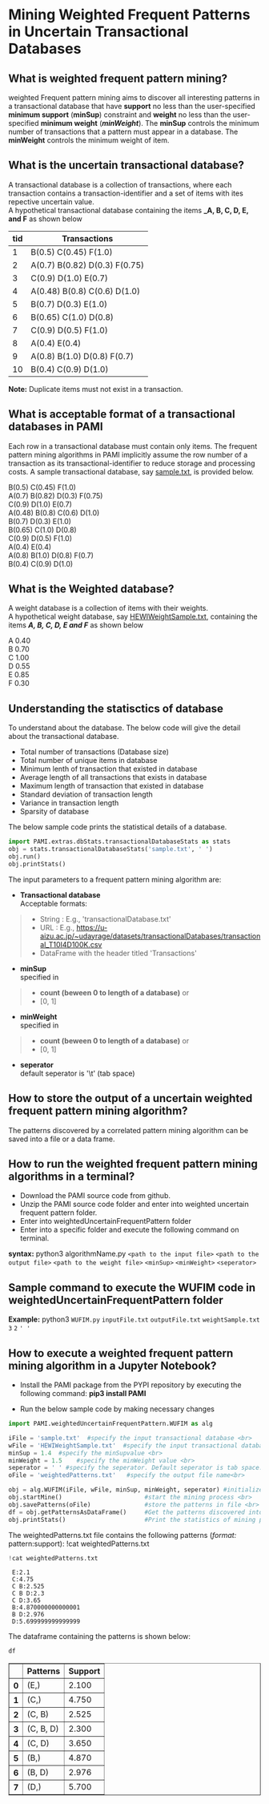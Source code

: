 # Mining Weighted Frequent Patterns in Uncertain Transactional Databases

## What is weighted frequent pattern mining?

weighted Frequent pattern mining aims to discover all interesting patterns in a transactional database that have **support** no less than the user-specified **minimum support** (**minSup**) constraint and **weight** no less than the user-specified **minimum weight** (**_minWeight_**).  The **minSup** controls the minimum number of transactions that a pattern must appear in a database. The **minWeight** controls the minimum weight of item. <br>

## What is the uncertain transactional database?

A transactional database is a collection of transactions, where each transaction contains a transaction-identifier and a set of items with ites repective uncertain value. <br> A hypothetical transactional database containing the items **_A, B, C, D, E, and F** as shown below

|tid| Transactions|
| --- | --- |
| 1 | B(0.5) C(0.45) F(1.0) |
| 2 | A(0.7) B(0.82) D(0.3) F(0.75) |
| 3 | C(0.9) D(1.0) E(0.7) | 
| 4 | A(0.48) B(0.8) C(0.6) D(1.0) |
| 5 | B(0.7) D(0.3) E(1.0) |
| 6 | B(0.65) C(1.0) D(0.8) |
| 7 | C(0.9) D(0.5) F(1.0) | 
| 8 | A(0.4) E(0.4) |
| 9 | A(0.8) B(1.0) D(0.8) F(0.7) |
| 10 | B(0.4) C(0.9) D(1.0) |

__Note:__  Duplicate items must not exist in a transaction.

## What is acceptable format of a transactional databases in PAMI

Each row in a transactional database must contain only items. The frequent pattern mining algorithms in PAMI implicitly assume the row number of a transaction as its transactional-identifier to reduce storage and processing costs. A sample transactional database, say [sample.txt](sample.txt), is provided below.

B(0.5) C(0.45) F(1.0)   <br>
A(0.7) B(0.82) D(0.3) F(0.75)  <br>
C(0.9) D(1.0) E(0.7)   <br>
A(0.48) B(0.8) C(0.6) D(1.0)   <br>
B(0.7) D(0.3) E(1.0)   <br>
B(0.65) C(1.0) D(0.8)  <br>
C(0.9) D(0.5) F(1.0)   <br>
A(0.4) E(0.4)    <br>
A(0.8) B(1.0) D(0.8) F(0.7)  <br>
B(0.4) C(0.9) D(1.0)   <br>

## What is the Weighted database?

A weight database is a collection of items with their weights. <br> 
A hypothetical weight database, say  [HEWIWeightSample.txt](HEWIWeightSample.txt), containing the items **_A, B, C, D, E and F_** as shown below

A 0.40  <br>
B 0.70  <br>
C 1.00  <br>
D 0.55  <br>
E 0.85  <br>
F 0.30  <br>

## Understanding the statisctics of database

To understand about the database. The below code will give the detail about the transactional database.
* Total number of transactions (Database size)
* Total number of unique items in database
* Minimum lenth of transaction that existed in database
* Average length of all transactions that exists in database
* Maximum length of transaction that existed in database
* Standard deviation of transaction length
* Variance in transaction length
* Sparsity of database

The below sample code prints the statistical details of a database.


```python
import PAMI.extras.dbStats.transactionalDatabaseStats as stats 
obj = stats.transactionalDatabaseStats('sample.txt', ' ') 
obj.run() 
obj.printStats() 
```

The input parameters to a frequent pattern mining algorithm are: 
* __Transactional database__  <br> Acceptable formats:
> * String : E.g., 'transactionalDatabase.txt'
> * URL  : E.g., https://u-aizu.ac.jp/~udayrage/datasets/transactionalDatabases/transactional_T10I4D100K.csv
> * DataFrame with the header titled 'Transactions'

* __minSup__  <br> specified in 
> * __count (beween 0 to length of a database)__ or 
> * [0, 1]

* __minWeight__  <br> specified in 
> * __count (beween 0 to length of a database)__ or 
> * [0, 1]

* __seperator__ <br> default seperator is '\t' (tab space)

## How to store the output of a uncertain weighted frequent pattern mining algorithm?
The patterns discovered by a correlated pattern mining algorithm can be saved into a file or a data frame.

## How to run the weighted frequent pattern mining algorithms in a terminal?

* Download the PAMI source code from github.
* Unzip the PAMI source code folder and enter into weighted uncertain frequent pattern folder.
* Enter into weightedUncertainFrequentPattern folder
* Enter into a specific folder and execute the  following command on terminal.

__syntax:__ python3 algorithmName.py `<path to the input file>` `<path to the output file>` `<path to the weight file>` `<minSup>` `<minWeight>` `<seperator>`

## Sample command to execute the WUFIM code in weightedUncertainFrequentPattern folder

__Example:__ python3 `WUFIM.py` `inputFile.txt` `outputFile.txt` `weightSample.txt` `3` `2` `' '`

## How to execute a weighted frequent pattern mining algorithm in a Jupyter Notebook?

- Install the PAMI package from the PYPI repository by executing the following command:   **pip3 install PAMI**
* Run the below sample code by making necessary changes


```python
import PAMI.weightedUncertainFrequentPattern.WUFIM as alg 

iFile = 'sample.txt'  #specify the input transactional database <br>
wFile = 'HEWIWeightSample.txt'  #specify the input transactional database <br>
minSup = 1.4  #specify the minSupvalue <br>
minWeight = 1.5    #specify the minWeight value <br>
seperator = ' ' #specify the seperator. Default seperator is tab space. <br>
oFile = 'weightedPatterns.txt'   #specify the output file name<br>

obj = alg.WUFIM(iFile, wFile, minSup, minWeight, seperator) #initialize the algorithm <br>
obj.startMine()                       #start the mining process <br>
obj.savePatterns(oFile)               #store the patterns in file <br>
df = obj.getPatternsAsDataFrame()     #Get the patterns discovered into a dataframe <br>
obj.printStats()                      #Print the statistics of mining process
```

The weightedPatterns.txt file contains the following patterns (*format:* pattern:support): !cat weightedPatterns.txt


```python
!cat weightedPatterns.txt
```

     E:2.1 
     C:4.75 
     C B:2.525 
     C B D:2.3 
     C D:3.65 
     B:4.870000000000001 
     B D:2.976 
     D:5.699999999999999 


The dataframe containing the patterns is shown below:


```python
df
```




<div>
<style scoped>
    .dataframe tbody tr th:only-of-type {
        vertical-align: middle;
    }

    .dataframe tbody tr th {
        vertical-align: top;
    }

    .dataframe thead th {
        text-align: right;
    }
</style>
<table border="1" class="dataframe">
  <thead>
    <tr style="text-align: right;">
      <th></th>
      <th>Patterns</th>
      <th>Support</th>
    </tr>
  </thead>
  <tbody>
    <tr>
      <th>0</th>
      <td>(E,)</td>
      <td>2.100</td>
    </tr>
    <tr>
      <th>1</th>
      <td>(C,)</td>
      <td>4.750</td>
    </tr>
    <tr>
      <th>2</th>
      <td>(C, B)</td>
      <td>2.525</td>
    </tr>
    <tr>
      <th>3</th>
      <td>(C, B, D)</td>
      <td>2.300</td>
    </tr>
    <tr>
      <th>4</th>
      <td>(C, D)</td>
      <td>3.650</td>
    </tr>
    <tr>
      <th>5</th>
      <td>(B,)</td>
      <td>4.870</td>
    </tr>
    <tr>
      <th>6</th>
      <td>(B, D)</td>
      <td>2.976</td>
    </tr>
    <tr>
      <th>7</th>
      <td>(D,)</td>
      <td>5.700</td>
    </tr>
  </tbody>
</table>
</div>


